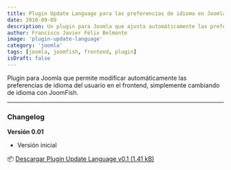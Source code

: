 ```yaml
---
title: Plugin Update Language para las preferencias de idioma en Joomla
date: 2010-09-09
description: Un plugin para Joomla que ajusta automáticamente las preferencias de idioma del usuario en el frontend al cambiar de idioma con JoomFish.
author: Francisco Javier Félix Belmonte
image: 'plugin-update-language'
category: 'joomla'
tags: [joomla, joomfish, frontend, plugin]
isDraft: false
---
```


Plugin para Joomla que permite modificar automáticamente las preferencias de idioma del usuario en el frontend,
simplemente cambiando de idioma con JoomFish.

---

### Changelog

**Versión 0.01**

- Versión inicial

📦 [Descargar Plugin Update Language v0.1 (1.41 kB)](https://inode64.com)
